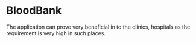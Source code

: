 # BloodBank
The application can prove very beneficial in to the clinics, hospitals as the requirement is very high in such places.

